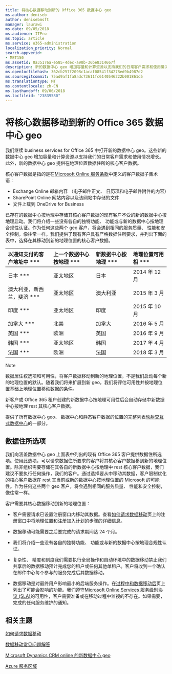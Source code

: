 ```yaml
---
title: 将核心数据移动到新的 Office 365 数据中心 geo
ms.author: deniseb
author: denisebmsft
manager: laurawi
ms.date: 09/05/2018
ms.audience: ITPro
ms.topic: article
ms.service: o365-administration
localization_priority: Normal
search.appverid:
- MET150
ms.assetid: 0a35176a-e585-4dec-a90b-36be8314667f
description: 新的数据中心 geo 增加容量和计算资源以支持我们的日常客户需求和使用情况增长。此外，新的数据中心 geo 提供在地理位置数据住所的核心客户数据。核心客户数据是一个术语，指的是在 Microsoft Online 服务条款中定义的客户数据子集： Exchange Online 邮箱内容 （电子邮件正文、 日历项和电子邮件附件的内容） 和 SharePoint Online 网站内容和文件存储在该站点，并上载到 OneDrive for Business 文件。
ms.openlocfilehash: 362cb257f2098c1acaf08541f34278ed9b4987d2
ms.sourcegitcommit: 75ad9af1fa8adc73611fc6140546222b001861d5
ms.translationtype: MT
ms.contentlocale: zh-CN
ms.lasthandoff: 09/06/2018
ms.locfileid: "23839580"
---
```

# <a name="moving-core-data-to-new-office-365-datacenter-geos"></a>将核心数据移动到新的 Office 365 数据中心 geo

我们继续 business services for Office 365 中打开新的数据中心 geo。这些新的数据中心 geo 增加容量和计算资源以支持我们的日常客户需求和使用情况增长。此外，新的数据中心 geo 提供在地理位置数据住所的核心客户数据。 

核心客户数据是指的是在[Microsoft Online 服务条款](https://go.microsoft.com/fwlink/p/?LinkID=249048)中定义的客户数据子集术语： 
- Exchange Online 邮箱内容 （电子邮件正文、 日历项和电子邮件附件的内容）
- SharePoint Online 网站内容以及该网站中存储的文件
- 文件上载到 OneDrive for Business 
  
已存在的数据中心按地理中存储其核心客户数据的现有客户不受的新的数据中心按地理启动。我们将介绍一些没有各自的独特功能、 功能或与新的数据中心按地理合规性认证。作为任何这些两个 geo 客户，将会遇到相同的服务质量、 性能和安全控制，像往常一样。我们提供了现有客户具有严格数据住所要求，并列出下面的表中，选择在其移动到新的地理位置的核心客户数据。
  
|以通知支付的客户地址中 ***|上一个数据中心按地理 ***|新数据中心按地理 ***|地理位置可用相 ***|
|:-----|:-----|:-----|:-----|
|日本 ***| 亚太地区 | 日本 | 2014 年 12 月 |
|澳大利亚，新西兰，斐济 ***| 亚太地区 | 澳大利亚 | 2015 年 3 月 |
|印度 ***| 亚太地区 | 印度 | 2015 年 10 月 |
|加拿大 ***| 北美 | 加拿大 | 2016 年 5 月 |
|英国 ***| 欧洲 | 英国 | 2016 年 9 月 |
|韩国 ***| 亚太地区 | 韩国 | 2017 年 4 月 |
|法国 ***| 欧洲 | 法国 | 2018 年 3 月 |
   
> [!NOTE]
> 数据居住权选项和可用性，将客户数据移动到新的地理位置，不是我们启动每个新的地理位置的默认。随着我们将来扩展到新 geo，我们将评估可用性并按地理位置基础上地理位置移动数据的条件。 
  
新客户或 Office 365 租户创建的新数据中心按地理可用性后会自动存储中新数据中心按地理 rest 其核心客户数据。
  
提供了所有数据中心 geo、 数据中心和静态客户数据的位置的完整列表[映射交互式数据中心](https://aka.ms/dcmaps)的一部分。 
  
## <a name="data-residency-option"></a>数据住所选项

我们向涵盖数据中心 geo 上面表中列出的现有 Office 365 客户提供数据住所选项。使用此选项，可以请求数据住所要求的客户将其核心客户数据移到新的地理位置。除非组织需要存储在其各自的新数据中心按地理中 rest 核心客户数据，我们建议不要执行任何操作，我们的客户。通过选择要从中移动其数据，客户限制优化的核心客户数据在 rest 其当前或新的数据中心按地理位置的 Microsoft 的可能性。作为任何这些两个 geo 客户，将会遇到相同的服务质量、 性能和安全控制，像往常一样。
  
客户需要其核心数据移动到新的地理位置：
  
- 客户需要请求已设置注册窗口内移动其数据。查看[如何请求数据移动](request-your-data-move.md)页上的注册窗口中将地理位置和注册加入计划的步骤的详细信息。 
    
- 数据移动可能需要之后要完成的请求期间达 24 个月。
    
- 我们将介绍一些没有各自的独特功能、 功能或与新的数据中心按地理合规性认证。
    
- 复杂性、 精度和刻度我们需要执行全局操作和自动环境中的数据移动禁止我们共享后的数据移动预计完成您的租户或任何其他单租户。客户将收到一个确认在邮件中心每个参与的服务完成后其数据移动。 
    
- 数据移动是对最终用户影响最小的后端服务操作。在[过程中和数据移动后](during-and-after-your-data-move.md)页上列出了可能会影响的功能。我们遵守[Microsoft Online Services 服务级别协议 (SLA)](https://go.microsoft.com/fwlink/p/?LinkId=523897)的可用性，客户需要准备或在移动过程中监视的不存在。如果需要，完成的任何服务维护的通知。 
    
## <a name="related-topics"></a>相关主题 
 
[如何请求数据移动](request-your-data-move.md)
    
[数据移动常见问题解答](data-move-faq.md)
  
[Microsoft Dynamics CRM online 的新数据中心 geo](https://go.microsoft.com/fwlink/p/?Linkid=615924)
  
[Azure 服务区域](https://azure.microsoft.com/en-us/regions/)
  

